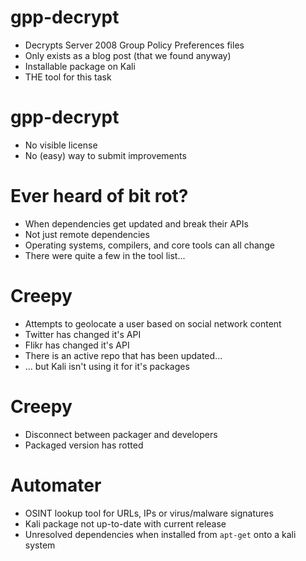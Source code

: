 <!SLIDE bullets incremental>

# gpp-decrypt

* Decrypts Server 2008 Group Policy Preferences files
* Only exists as a blog post (that we found anyway)
* Installable package on Kali
* THE tool for this task

<!SLIDE bullets incremental>

# gpp-decrypt

* No visible license
* No (easy) way to submit improvements

<!SLIDE bullets incremental>

# Ever heard of bit rot?

* When dependencies get updated and break their APIs
* Not just remote dependencies
* Operating systems, compilers, and core tools can all change
* There were quite a few in the tool list...

<!SLIDE bullets incremental>

# Creepy

* Attempts to geolocate a user based on social network content
* Twitter has changed it's API
* Flikr has changed it's API
* There is an active repo that has been updated...
* ... but Kali isn't using it for it's packages

<!SLIDE bullets incremental>

# Creepy

* Disconnect between packager and developers
* Packaged version has rotted

<!SLIDE bullet>

# Automater

* OSINT lookup tool for URLs, IPs or virus/malware signatures
* Kali package not up-to-date with current release
* Unresolved dependencies when installed from `apt-get` onto a kali system

